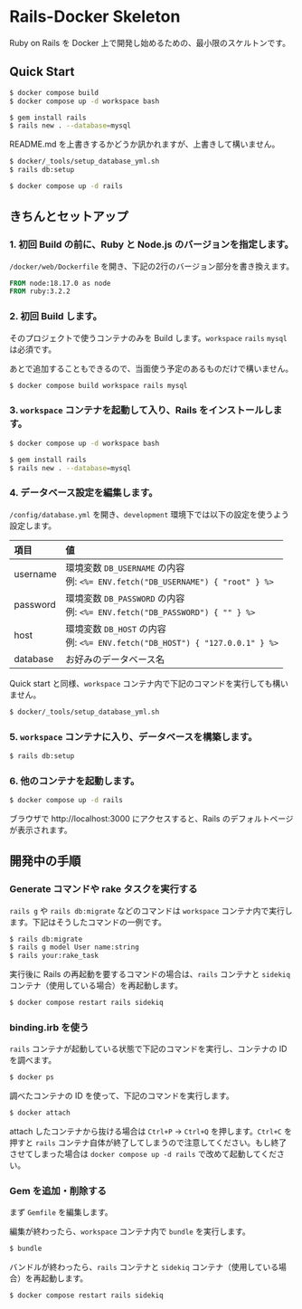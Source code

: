 # Rails-Docker Skeleton

Ruby on Rails を Docker 上で開発し始めるための、最小限のスケルトンです。

## Quick Start

```bash
$ docker compose build
$ docker compose up -d workspace bash
```

```bash
$ gem install rails
$ rails new . --database=mysql
```

README.md を上書きするかどうか訊かれますが、上書きして構いません。

```bash
$ docker/_tools/setup_database_yml.sh
$ rails db:setup
```

```bash
$ docker compose up -d rails
```

## きちんとセットアップ

### 1. 初回 Build の前に、Ruby と Node.js のバージョンを指定します。

`/docker/web/Dockerfile` を開き、下記の2行のバージョン部分を書き換えます。

```Dockerfile
FROM node:18.17.0 as node
FROM ruby:3.2.2
```

### 2. 初回 Build します。

そのプロジェクトで使うコンテナのみを Build します。`workspace` `rails` `mysql` は必須です。

あとで追加することもできるので、当面使う予定のあるものだけで構いません。

```bash
$ docker compose build workspace rails mysql
```

### 3. `workspace` コンテナを起動して入り、Rails をインストールします。

```bash
$ docker compose up -d workspace bash
```

```bash
$ gem install rails
$ rails new . --database=mysql
```

### 4. データベース設定を編集します。

`/config/database.yml` を開き、`development` 環境下では以下の設定を使うよう設定します。

|項目|値|
|:--|:--|
|username|環境変数 `DB_USERNAME` の内容<br>例: `<%= ENV.fetch("DB_USERNAME") { "root" } %>`|
|password|環境変数 `DB_PASSWORD` の内容<br>例: `<%= ENV.fetch("DB_PASSWORD") { "" } %>`|
|host|環境変数 `DB_HOST` の内容<br>例: `<%= ENV.fetch("DB_HOST") { "127.0.0.1" } %>`|
|database|お好みのデータベース名|

Quick start と同様、`workspace` コンテナ内で下記のコマンドを実行しても構いません。

```bash
$ docker/_tools/setup_database_yml.sh
```

### 5. `workspace` コンテナに入り、データベースを構築します。

```bash
$ rails db:setup
```

### 6. 他のコンテナを起動します。

```bash
$ docker compose up -d rails
```

ブラウザで http://localhost:3000 にアクセスすると、Rails のデフォルトページが表示されます。

## 開発中の手順

### Generate コマンドや rake タスクを実行する

`rails g` や `rails db:migrate` などのコマンドは `workspace` コンテナ内で実行します。下記はそうしたコマンドの一例です。

```bash
$ rails db:migrate
$ rails g model User name:string
$ rails your:rake_task
```

実行後に Rails の再起動を要するコマンドの場合は、`rails` コンテナと `sidekiq` コンテナ（使用している場合）を再起動します。

```bash
$ docker compose restart rails sidekiq
```

### binding.irb を使う

`rails` コンテナが起動している状態で下記のコマンドを実行し、コンテナの ID を調べます。

```bash
$ docker ps
```

調べたコンテナの ID を使って、下記のコマンドを実行します。

```bash
$ docker attach 
```

attach したコンテナから抜ける場合は `Ctrl+P` → `Ctrl+Q` を押します。`Ctrl+C` を押すと `rails` コンテナ自体が終了してしまうので注意してください。もし終了させてしまった場合は `docker compose up -d rails` で改めて起動してください。

### Gem を追加・削除する

まず `Gemfile` を編集します。

編集が終わったら、`workspace` コンテナ内で `bundle` を実行します。

```bash
$ bundle
```

バンドルが終わったら、`rails` コンテナと `sidekiq` コンテナ（使用している場合）を再起動します。

```bash
$ docker compose restart rails sidekiq
```
